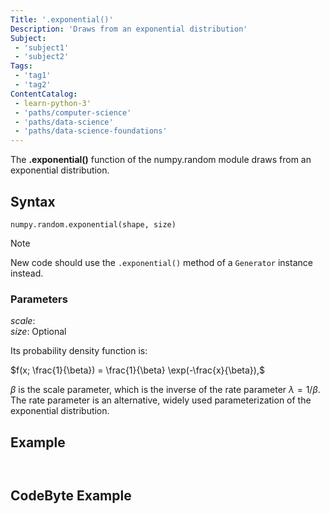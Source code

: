 ```yaml
---
Title: '.exponential()'
Description: 'Draws from an exponential distribution'
Subject:
 - 'subject1'
 - 'subject2'
Tags:
 - 'tag1'
 - 'tag2'
ContentCatalog:
 - learn-python-3'
 - 'paths/computer-science'
 - 'paths/data-science'
 - 'paths/data-science-foundations'
---
```


The **.exponential()** function of the numpy.random module draws from an exponential distribution.

## Syntax


```psuedo
numpy.random.exponential(shape, size)
```

> [!Note]
> New code should use the `.exponential()` method of a `Generator` instance instead.

### Parameters

*scale*:  
*size*: Optional

Its probability density function is:

$f(x; \frac{1}{\beta}) = \frac{1}{\beta} \exp(-\frac{x}{\beta}),$

$\beta$ is the scale parameter, which is the inverse of the rate parameter $\lambda = 1/\beta$.  
The rate parameter is an alternative, widely used parameterization of the exponential distribution.

## Example

```py

```
```shell
```
## CodeByte Example
